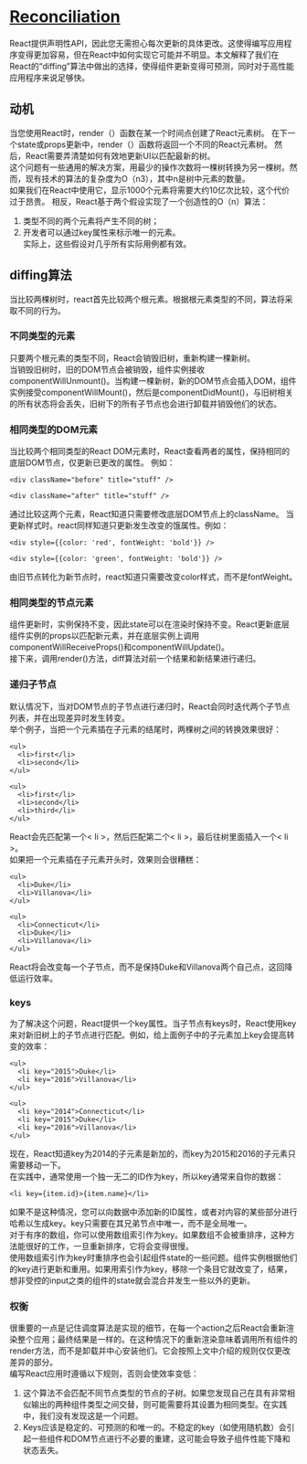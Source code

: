 # [Reconciliation](https://reactjs.org/docs/reconciliation.html)
React提供声明性API，因此您无需担心每次更新的具体更改。这使得编写应用程序变得更加容易，但在React中如何实现它可能并不明显。本文解释了我们在React的“diffing”算法中做出的选择，使得组件更新变得可预测，同时对于高性能应用程序来说足够快。       
## 动机
当您使用React时，render（）函数在某一个时间点创建了React元素树。 在下一个state或props更新中，render（）函数将返回一个不同的React元素树。 然后，React需要弄清楚如何有效地更新UI以匹配最新的树。       
这个问题有一些通用的解决方案，用最少的操作次数将一棵树转换为另一棵树。然而，现有技术的算法的复杂度为O（n3），其中n是树中元素的数量。      
如果我们在React中使用它，显示1000个元素将需要大约10亿次比较，这个代价过于昂贵。 相反，React基于两个假设实现了一个创造性的O（n）算法：   
1. 类型不同的两个元素将产生不同的树；
2. 开发者可以通过key属性来标示唯一的元素。     
实际上，这些假设对几乎所有实际用例都有效。      
## diffing算法
当比较两棵树时，react首先比较两个根元素。根据根元素类型的不同，算法将采取不同的行为。     
### 不同类型的元素
只要两个根元素的类型不同，React会销毁旧树，重新构建一棵新树。     
当销毁旧树时，旧的DOM节点会被销毁，组件实例接收componentWillUnmount()。当构建一棵新树，新的DOM节点会插入DOM，组件实例接受componentWillMount()，然后是componentDidMount()，与旧树相关的所有状态将会丢失，旧树下的所有子节点也会进行卸载并销毁他们的状态。      
### 相同类型的DOM元素
当比较两个相同类型的React DOM元素时，React查看两者的属性，保持相同的底层DOM节点，仅更新已更改的属性。 例如：       
```
<div className="before" title="stuff" />

<div className="after" title="stuff" />
```
通过比较这两个元素，React知道只需要修改底层DOM节点上的className。
当更新样式时。react同样知道只更新发生改变的饿属性。例如：
```
<div style={{color: 'red', fontWeight: 'bold'}} />

<div style={{color: 'green', fontWeight: 'bold'}} />
```   
由旧节点转化为新节点时，react知道只需要改变color样式，而不是fontWeight。    
### 相同类型的节点元素
组件更新时，实例保持不变，因此state可以在渲染时保持不变。React更新底层组件实例的props以匹配新元素，并在底层实例上调用componentWillReceiveProps()和componentWillUpdate()。      
接下来，调用render()方法，diff算法对前一个结果和新结果进行递归。     
### 递归子节点
默认情况下，当对DOM节点的子节点进行递归时，React会同时迭代两个子节点列表，并在出现差异时发生转变。      
举个例子，当把一个元素插在子元素的结尾时，两棵树之间的转换效果很好：
```
<ul>
  <li>first</li>
  <li>second</li>
</ul>

<ul>
  <li>first</li>
  <li>second</li>
  <li>third</li>
</ul>
```
React会先匹配第一个< li >，然后匹配第二个< li >，最后往树里面插入一个< li >。     
如果把一个元素插在子元素开头时，效果则会很糟糕：   
```
<ul>
  <li>Duke</li>
  <li>Villanova</li>
</ul>

<ul>
  <li>Connecticut</li>
  <li>Duke</li>
  <li>Villanova</li>
</ul>
```
React将会改变每一个子节点，而不是保持Duke和Villanova两个自己点，这回降低运行效率。     
### keys
为了解决这个问题，React提供一个key属性。当子节点有keys时，React使用key来对新旧树上的子节点进行匹配。例如，给上面例子中的子元素加上key会提高转变的效率：
```
<ul>
  <li key="2015">Duke</li>
  <li key="2016">Villanova</li>
</ul>

<ul>
  <li key="2014">Connecticut</li>
  <li key="2015">Duke</li>
  <li key="2016">Villanova</li>
</ul>
```
现在，React知道key为2014的子元素是新加的，而key为2015和2016的子元素只需要移动一下。       
在实践中，通常使用一个独一无二的ID作为key，所以key通常来自你的数据：
```
<li key={item.id}>{item.name}</li>
```
如果不是这种情况，您可以向数据中添加新的ID属性，或者对内容的某些部分进行哈希以生成key。key只需要在其兄弟节点中唯一，而不是全局唯一。      
对于有序的数组，你可以使用数组索引作为key。如果数组不会被重排序，这种方法能很好的工作，一旦重新排序，它将会变得很慢。     
使用数组索引作为key时重排序也会引起组件state的一些问题。组件实例根据他们的key进行更新和重用。如果用索引作为key，移除一个条目它就改变了，结果，想非受控的input之类的组件的state就会混合并发生一些以外的更新。      
### 权衡
很重要的一点是记住调度算法是实现的细节，在每一个action之后React会重新渲染整个应用；最终结果是一样的。在这种情况下的重新渲染意味着调用所有组件的render方法，而不是卸载并中心安装他们。它会按照上文中介绍的规则仅仅更改差异的部分。     
编写React应用时遵循以下规则，否则会使效率变低：
1. 这个算法不会匹配不同节点类型的节点的子树。如果您发现自己在具有非常相似输出的两种组件类型之间交替，则可能需要将其设置为相同类型。在实践中，我们没有发现这是一个问题。    
2. Keys应该是稳定的、可预测的和唯一的。不稳定的key（如使用随机数）会引起一些组件和DOM节点进行不必要的重建，这可能会导致子组件性能下降和状态丢失。